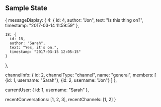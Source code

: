 ## Sample State

{
  messageDisplay: {
    4: {
      id: 4,
      author: "Jon",
      text: "Is this thing on?",
      timestamp: "2017-03-14 11:59:59"
    },

    18: {
      id: 18,
      author: "Sarah",
      text: "Yes, it's on.",
      timestamp: "2017-03-15 12:05:15"
    }
  },

  channelInfo: {
    id: 2,
    channelType: "channel",
    name: "general",
    members: [
      {id: 1, username: "Sarah"},
      {id: 2, username: "Jon"}
    ]
  },

  currentUser: {
    id: 1,
    username: "Sarah"
  },

  recentConversations: [1, 2, 3],
  recentChannels: [1, 2]
}
